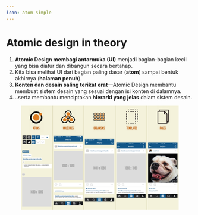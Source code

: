 ```yaml
---
icon: atom-simple
---
```


# Atomic design in theory

1. **Atomic Design membagi antarmuka (UI)** menjadi bagian-bagian kecil yang bisa diatur dan dibangun secara bertahap.
2. Kita bisa melihat UI dari bagian paling dasar (**atom**) sampai bentuk akhirnya (**halaman penuh**).
3. **Konten dan desain saling terikat erat**—Atomic Design membantu membuat sistem desain yang sesuai dengan isi konten di dalamnya.
4. ..serta membantu menciptakan **hierarki yang jelas** dalam sistem desain.

<figure><img src="../.gitbook/assets/image (3) (1).png" alt=""><figcaption></figcaption></figure>
